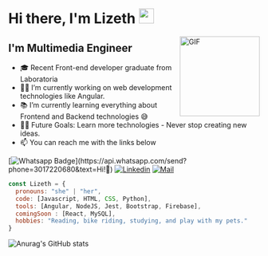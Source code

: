 # Hi there, I'm Lizeth <img width="30px" src="https://media.tenor.com/images/3b388fe03da271d2674faf85eb7c3fcd/tenor.gif" />

<img align="right" alt="GIF" height="160px" src="https://media.giphy.com/media/du3J3cXyzhj75IOgvA/giphy.gif" />

## I'm Multimedia Engineer  

- 🎓 Recent Front-end developer graduate from Laboratoria
- 👨‍💻 I’m currently working on web development technologies like Angular.
- 📚 I’m currently learning everything about Frontend and Backend technologies 😅
- 💪🏼 Future Goals: Learn more technologies - Never stop creating new ideas.
- :mailbox: You can reach me with the links below

[![Whatsapp Badge](https://img.shields.io/badge/-Whatsapp-4CA143?style=flat-square&labelColor=4CA143&logo=whatsapp&logoColor=white&link=https://api.whatsapp.com/send?phone=573008754649&text=Olá!)](https://api.whatsapp.com/send?phone=3017220680&text=Hi!🖖)
[![Linkedin](https://img.shields.io/badge/-LinkedIn-blue?style=flat-square&logo=Linkedin&logoColor=white&link=https://www.linkedin.com/in/raghav-byte/)](https://www.linkedin.com/in/lizeth-del-rio-198b9014b/) 
[![Mail](https://img.shields.io/badge/-Gmail-c14438?style=flat-square&logo=Gmail&logoColor=white&link=mailto:shuklaraghav321.com)](mailto:liz-delrio@outlook.com)

```javascript
const Lizeth = {
  pronouns: "she" | "her",
  code: [Javascript, HTML, CSS, Python],
  tools: [Angular, NodeJS, Jest, Bootstrap, Firebase],
  comingSoon : [React, MySQL],
  hobbies: "Reading, bike riding, studying, and play with my pets."
}
```

![Anurag's GitHub stats](https://github-readme-stats.vercel.app/api?username=anuraghazra&theme=aura_dark&show_icons=true)
